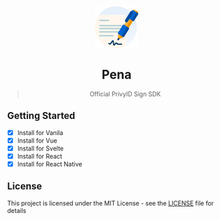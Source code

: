 <div align="center">

![Logo Pena](/assets/logo-pena.svg)

# Pena

> Official PrivyID Sign SDK

</div>

## Getting Started

- [x] Install for Vanila
- [x] Install for Vue
- [x] Install for Svelte
- [x] Install for React
- [x] Install for React Native

## License

This project is licensed under the MIT License - see the [LICENSE](/LICENSE) file for details
